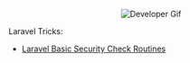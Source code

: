 <p align="center">
  <img src="https://github.com/dayCod/assets/blob/main/developer-gif.gif?raw=true" alt="Developer Gif">
</p>

Laravel Tricks:
- [Laravel Basic Security Check Routines](https://gist.github.com/dayCod/ff3430e1e68a9a39b3f0e7e54483a1b5)
